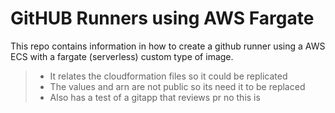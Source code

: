 #   GitHUB Runners using AWS Fargate
This repo contains information in how to create a github runner using a AWS ECS with a fargate (serverless) custom type of image.

> * It relates the cloudformation files so it could be replicated
> * The values and arn are not public so its need it to be replaced
> * Also has a test of a gitapp that reviews pr no this is